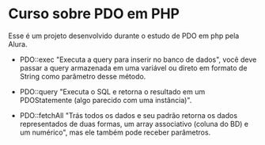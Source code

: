 # Curso sobre PDO em PHP

Esse é um projeto desenvolvido durante o estudo de PDO em php pela Alura.

- PDO::exec "Executa a query para inserir no banco de dados", você deve passar a query armazenada em uma variável ou direto em formato de String como parâmetro desse método.

- PDO::query "Executa o SQL e retorna o resultado em um PDOStatemente (algo parecido com uma instância)".

- PDO::fetchAll "Trás todos os dados e seu padrão retorna os dados representados de duas formas, um array associativo (coluna do BD) e um numérico", mas ele também pode receber parâmetros.